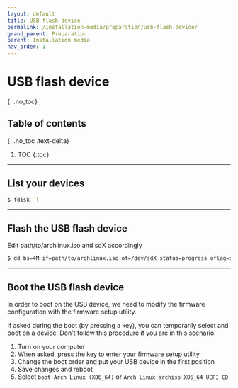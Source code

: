 ```yaml
---
layout: default
title: USB flash device
permalink: /installation-media/preparation/usb-flash-device/
grand_parent: Preparation
parent: Installation media
nav_order: 1
---
```


# USB flash device
{: .no_toc}

## Table of contents
{: .no_toc .text-delta}

1. TOC
{:toc}

---

## List your devices

```bash
$ fdisk -l
```

---

## Flash the USB flash device

Edit path/to/archlinux.iso and sdX accordingly

```bash
$ dd bs=4M if=path/to/archlinux.iso of=/dev/sdX status=progress oflag=sync
```

---

## Boot the USB flash device

In order to boot on the USB device, we need to modify the firmware configuration with the firmware setup utility.

If asked during the boot (by pressing a key), you can temporarily select and boot on a device. Don't follow this procedure if you are in this scenario.

1. Turn on your computer
1. When asked, press the key to enter your firmware setup utility
1. Change the boot order and put your USB device in the first position
1. Save changes and reboot
1. Select `boot Arch Linux (X86_64)` or `Arch Linux archiso X86_64 UEFI CD`
